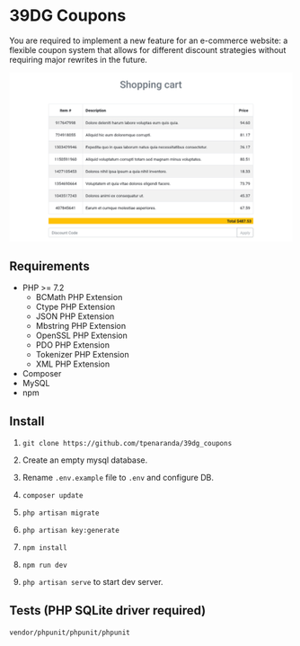 # 39DG Coupons

You are required to implement a new feature for an e-commerce website: a flexible coupon system that allows for different discount strategies without requiring major rewrites in the future.

<p align="center"><img src="https://github.com/tpenaranda/39dg_coupons/raw/master/screenshot.jpg" width="800"></p>

## Requirements

* PHP >= 7.2
    * BCMath PHP Extension
    * Ctype PHP Extension
    * JSON PHP Extension
    * Mbstring PHP Extension
    * OpenSSL PHP Extension
    * PDO PHP Extension
    * Tokenizer PHP Extension
    * XML PHP Extension
* Composer
* MySQL
* npm

## Install

1. `git clone https://github.com/tpenaranda/39dg_coupons`

2. Create an empty mysql database.

3. Rename `.env.example` file to `.env` and configure DB.

4. `composer update`

5. `php artisan migrate`

6. `php artisan key:generate`

7. `npm install`

8. `npm run dev`

9. `php artisan serve` to start dev server.

## Tests (PHP SQLite driver required)

`vendor/phpunit/phpunit/phpunit`
